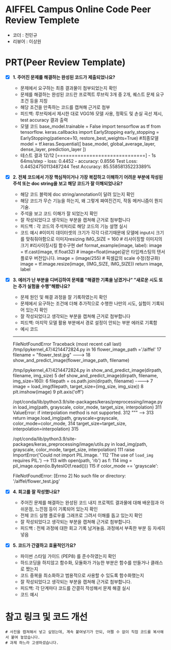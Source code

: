 # AIFFEL Campus Online Code Peer Review Templete
- 코더 : 전민규
- 리뷰어 : 이상원


# PRT(Peer Review Template)
- [X]  **1. 주어진 문제를 해결하는 완성된 코드가 제출되었나요?**
    - 문제에서 요구하는 최종 결과물이 첨부되었는지 확인
    - 문제를 해결하는 완성된 코드란 프로젝트 루브릭 3개 중 2개, 
    퀘스트 문제 요구조건 등을 지칭
    - 해당 조건을 만족하는 코드를 캡쳐해 근거로 첨부
    - 피드백: 루브릭에서 제시한 대로 VGG16 모델 사용, 정확도 및 손실 곡선 제시, test accuracy 결과 출력
    - 모델 코드
        base_model.trainable = False
        import tensorflow as tf
        from tensorflow. keras.callbacks import EarlyStopping
        early_stopping = EarlyStopping(patience=10, restore_best_weights=True)
        #최종모델
        model = tf.keras.Sequential([
          base_model,
          global_average_layer,
          dense_layer,
          prediction_layer
        ])
    - 테스트 결과
        12/12 [==============================] - 1s 64ms/step - loss: 0.4452 - accuracy: 0.8556
        Test Loss: 0.44524750113487244
        Test Accuracy: 85.55858135223389%

- [X]  **2. 전체 코드에서 가장 핵심적이거나 가장 복잡하고 이해하기 어려운 부분에 작성된 
주석 또는 doc string을 보고 해당 코드가 잘 이해되었나요?**
    - 해당 코드 블럭에 doc string/annotation이 달려 있는지 확인
    - 해당 코드가 무슨 기능을 하는지, 왜 그렇게 짜여진건지, 작동 메커니즘이 뭔지 기술.
    - 주석을 보고 코드 이해가 잘 되었는지 확인
    - 잘 작성되었다고 생각되는 부분을 캡쳐해 근거로 첨부합니다
    - 피드백 : 각 코드의 주석처리로 해당 코드의 기능 설명 실시
    - 코드 예시
    #이미지 데이터셋의 크기가 각각 다르기때문에 모델에 input시 크기를 맞춰줘야함으로 이미지resizing
    IMG_SIZE = 160 # 리사이징할 이미지의 크기
    #리사이징시킬 함수구현
    def format_example(image, label):
        image = tf.cast(image, tf.float32)  # image=float(image)같은 타입캐스팅의  텐서플로우 버전입니다.
        image = (image/255)  # 픽셀값의 scale 수정(정규화)
        image = tf.image.resize(image, (IMG_SIZE, IMG_SIZE))
        return image, label

- [X]  **3. 에러가 난 부분을 디버깅하여 문제를 “해결한 기록을 남겼거나” 
”새로운 시도 또는 추가 실험을 수행”해봤나요?**
    - 문제 원인 및 해결 과정을 잘 기록하였는지 확인
    - 문제에서 요구하는 조건에 더해 추가적으로 수행한 나만의 시도, 
    실험이 기록되어 있는지 확인
    - 잘 작성되었다고 생각되는 부분을 캡쳐해 근거로 첨부합니다
    - 피드백: 마지막 모델 활용 부분에서 경로 설정이 안되는 부분 에러로 기록함
    - 예시 코드
    ---------------------------------------------------------------------------
    FileNotFoundError                         Traceback (most recent call last)
    /tmp/ipykernel_47/4214472824.py in <module>
         16 flower_image_path ='/aiffel'
         17 filename = "flower_test.jpg"
    ---> 18 show_and_predict_image(flower_image_path, filename)
    
    /tmp/ipykernel_47/4214472824.py in show_and_predict_image(dirpath, filename, img_size)
          5 def show_and_predict_image(dirpath, filename, img_size=160):
          6     filepath = os.path.join(dirpath, filename)
    ----> 7     image = load_img(filepath, target_size=(img_size, img_size))
          8     plt.imshow(image)
          9     plt.axis('off')
    
    /opt/conda/lib/python3.9/site-packages/keras/preprocessing/image.py in load_img(path, grayscale, color_mode, target_size, interpolation)
        311       ValueError: if interpolation method is not supported.
        312   """
    --> 313   return image.load_img(path, grayscale=grayscale, color_mode=color_mode,
        314                         target_size=target_size, interpolation=interpolation)
        315 
    
    /opt/conda/lib/python3.9/site-packages/keras_preprocessing/image/utils.py in load_img(path, grayscale, color_mode, target_size, interpolation)
        111         raise ImportError('Could not import PIL.Image. '
        112                           'The use of `load_img` requires PIL.')
    --> 113     with open(path, 'rb') as f:
        114         img = pil_image.open(io.BytesIO(f.read()))
        115         if color_mode == 'grayscale':
    
    FileNotFoundError: [Errno 2] No such file or directory: '/aiffel/flower_test.jpg'
        
- [X]  **4. 회고를 잘 작성했나요?**
    - 주어진 문제를 해결하는 완성된 코드 내지 프로젝트 결과물에 대해
    배운점과 아쉬운점, 느낀점 등이 기록되어 있는지 확인
    - 전체 코드 실행 플로우를 그래프로 그려서 이해를 돕고 있는지 확인
    - 잘 작성되었다고 생각되는 부분을 캡쳐해 근거로 첨부합니다.
    - 피드백 : 전체 과정에 대한 회고 기록 남겨놓음. 과정에서 부족한 부분 등 자세히 넣음
        
- [X]  **5. 코드가 간결하고 효율적인가요?**
    - 파이썬 스타일 가이드 (PEP8) 를 준수하였는지 확인
    - 하드코딩을 하지않고 함수화, 모듈화가 가능한 부분은 함수를 만들거나 클래스로 짰는지
    - 코드 중복을 최소화하고 범용적으로 사용할 수 있도록 함수화했는지
    - 잘 작성되었다고 생각되는 부분을 캡쳐해 근거로 첨부합니다.
    - 피드백: 각 단계마다 코드를 간결히 작성해서 문제 해결 실시
    - 코드 예시


# 참고 링크 및 코드 개선

```
# 사진을 캡쳐해서 넣고 싶었는데, 계속 붙여넣기가 안되, 어쩔 수 없이 직접 코드를 복사해서 붙여 놓았습니다.
# 과제 하느라 고생하셨습니다.

```
